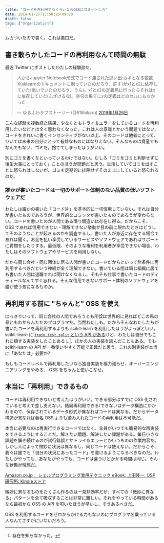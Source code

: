 ```yaml
---
title: "コードを再利用するくらいならOSSにコミットしろ"
date: 2019-01-27T15:50:26+09:00
draft: false
tags: ["Organization"]
---
```


ムカついたので書く。これは悪口だ。

## 書き散らかしたコードの再利用なんて時間の無駄

最近 Twitter にポストしたわたしの経験談だ。

<blockquote class="twitter-tweet" data-lang="ja"><p lang="ja" dir="ltr">人からJupyter Notebook形式でコード渡された思い出:カギとなる変数X(sklearnのドキュメントに則っていたのだろう、許す)がx1とx2に依存していた(急いでいたのだろう、うん)。x1とx2の定義見に行ったらそれはxに依存していた(ふざけるな)。挙句の果てにxの定義はどのセルにもなかった</p>&mdash; ゆるふわラブストーリー (@515hikaru) <a href="https://twitter.com/515hikaru/status/1089042116242694144?ref_src=twsrc%5Etfw">2019年1月26日</a></blockquote>
<script async src="https://platform.twitter.com/widgets.js" charset="utf-8"></script>

こんな経験を複数経た結果、少なくともトライ＆エラーをしているコードを再利用したいなどとは全く思わなくなった。これは人の意識とかいう問題ではない。コードをきれいに書くインセンティブがない以上、そのコードは他者にとって、ひいては未来の自分にとって有益なものにはなりえない。そんなものは資産でもなんでもない、ゴミだ。捨ててしまったほうがいい。

別にゴミを書くなといっているわけではない。むしろ「ゴミをゴミと判断せずに後生大事にとっておく」ことのほうが問題だと思う。生活していてゴミを出すことに怒られはしないが、ゴミを定期的に排除せずそのままにしていると怒られるのだ。

### 誰かが書いたコードは一切のサポート体制のない品質の低いソフトウェアだ

わたしは誰かの書いた「コード片」を基本的に一切信用していない。それは自分が書いたものであろうが、世界的なコミッタが書いたものであろうが変わらない。コードを書いたのが人間である限り間違いは存在し得る。だからこそ、OSS であれば信用できない・理解できない挙動が目の前に現れたときはどうしてそのようなことが起きるのかを調査するし、書いた人が身近に存在する場合であれば聞く。お金を払い享受しているサービスやソフトウェアであればサポートに質問をしたりする。最低限、そのような権利を利用者が享受できない場合、わたしはそのソフトウェアやサービスを利用しない。

だから同じ会社・同じ団体に居る人間が書いたコードだからといって無条件に再利用するべきだという神経が全く理解できない。書いている間は同じ組織に居ても書いた人間は退職すれば聞けなくなるし、そもそも仕事で書いたコードのディティールなんてすぐ忘れる。そんな信用できないサポート体制のソフトウェアを誰が使う気になるものか。

## 再利用する前に "ちゃんと" OSS を使え

はっきりいって、同じ会社の人間であろうとも所詮は世界的に見ればどこの馬の骨ともわからんただのプログラマだ。当然わたしも。だからそんなわたしたちが書いたコードを再利用するよりも scikit-learn を利用したほうがよっぽどいい。scikit-learn に [`train_test_split` という API がある](https://scikit-learn.org/stable/modules/generated/sklearn.model_selection.train_test_split.html)けど、わたしは自分でもこれに類する実装をしたことあるし[^1]、ほかの人の実装を読んだこともある。でも scikit-learn の API が一番使いやすく万能で正確だと思う。これの別実装が本当に「あなたは」必要か?

[^1]: 存在を知らなかった。

もしもコードレベルで再利用したいなら独自実装を極力減らせ、オーバーエンジニアリングをやめろ、 OSS をちゃんと使いこなせ。

## 本当に「再利用」できるもの

コードは再利用できないと考えたほうがいい。できる部分はすでに OSS 化されていると考えて差し支えない。結局再利用できる/できないはデータ構造にかかわるので、保存されているデータ形式が異なればコードは異なる。だからデータ構造が異なれば著名 OSS よりも踏み入れたコードの再利用は不可能だ。

本当に必要なのは再実行できるコードではなく、全員がいつでも簡易的な再実装をできるようにすることだ。解きたい問題、解決したい課題がある。毎日小さな課題を解き続けるのが試行錯誤とかトライ＆エラーとかいうものの作業内容だ。しかし人によって微妙に状況は異なるし、同じコードは使えない。だからこそ、我々は誰でも「自分の状況にあったコード」を書けるようになるべきなのだ。わたしがやっても、あなたがやっても、コードは違うけどかかる時間は同じ。そんな状態が理想だ。

[Amazon\.co\.jp： シェルプログラミング実用テクニック eBook: 上田隆一, USP研究所: Kindleストア](https://www.amazon.co.jp/%E3%82%B7%E3%82%A7%E3%83%AB%E3%83%97%E3%83%AD%E3%82%B0%E3%83%A9%E3%83%9F%E3%83%B3%E3%82%B0%E5%AE%9F%E7%94%A8%E3%83%86%E3%82%AF%E3%83%8B%E3%83%83%E3%82%AF-%E4%B8%8A%E7%94%B0%E9%9A%86%E4%B8%80-ebook/dp/B00XKU53U4/ref=sr_1_2?ie=UTF8&qid=1548574852&sr=8-2&keywords=%E3%82%B7%E3%82%A7%E3%83%AB%E3%83%97%E3%83%AD%E3%82%B0%E3%83%A9%E3%83%9F%E3%83%B3%E3%82%B0)

微妙に異なるものをたくさん作るのは一見非効率だが、すべての「微妙に異なる」パターンを全て吸収することは非常に難しい。それをやっている時間があるなら最初から OSS の API を叩いたほうが早いし、そうあるべきだ。

OSS を利用するコードをゼロからかける力もないのにプログラマ名乗っている人なんてさすがにいないだろう。
